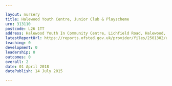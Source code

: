 ```yaml
---

layout: nursery
title: Halewood Youth Centre, Junior Club & Playscheme
urn: 313110
postcode: L26 1TT
address: Halewood Youth In Community Centre, Lichfield Road, Halewood, Knowsley, Merseyside, L26 1TT
latestReportUrl: https://reports.ofsted.gov.uk/provider/files/2501302/urn/313110.pdf
teaching: 0
development: 0
leadership: 0
outcomes: 0
overall: 2
date: 01 April 2018 
datePublish: 14 July 2015

---
```

